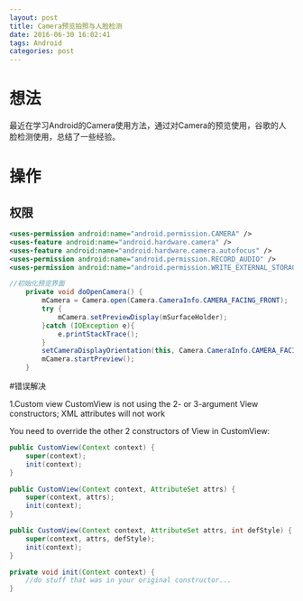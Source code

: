 ```yaml
---
layout: post
title: Camera预览拍照与人脸检测
date: 2016-06-30 16:02:41
tags: Android
categories: post
---
```


# 想法

最近在学习Android的Camera使用方法，通过对Camera的预览使用，谷歌的人脸检测使用，总结了一些经验。

<!--more-->
# 操作
## 权限
```xml
<uses-permission android:name="android.permission.CAMERA" />
<uses-feature android:name="android.hardware.camera" />
<uses-feature android:name="android.hardware.camera.autofocus" />
<uses-permission android:name="android.permission.RECORD_AUDIO" />
<uses-permission android:name="android.permission.WRITE_EXTERNAL_STORAGE" />
```



```java
//初始化预览界面
    private void doOpenCamera() {
        mCamera = Camera.open(Camera.CameraInfo.CAMERA_FACING_FRONT);
        try {
            mCamera.setPreviewDisplay(mSurfaceHolder);
        }catch (IOException e){
            e.printStackTrace();
        }
        setCameraDisplayOrientation(this, Camera.CameraInfo.CAMERA_FACING_FRONT,mCamera);
        mCamera.startPreview();
    }
```

#错误解决

1.Custom view CustomView is not using the 2- or 3-argument   View constructors; XML attributes will not work



You need to override the other 2 constructors of View in CustomView:
```java
public CustomView(Context context) {
    super(context);
    init(context);
}

public CustomView(Context context, AttributeSet attrs) {
    super(context, attrs);
    init(context);
}

public CustomView(Context context, AttributeSet attrs, int defStyle) {
    super(context, attrs, defStyle);
    init(context);
}

private void init(Context context) {
    //do stuff that was in your original constructor...
}
```
